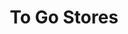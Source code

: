 ---
title: "To Go Stores"
url: /guaynabo/to-go-stores-carretera-santa-rosa-i/
shop: Lebensmittel
---